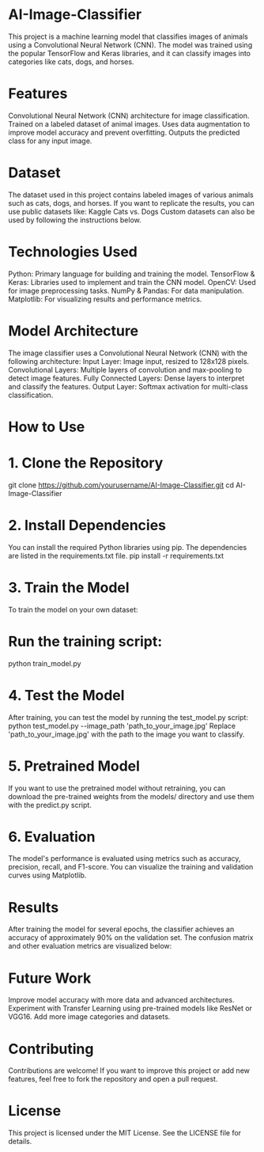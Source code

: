 # AI-Image-Classifier
This project is a machine learning model that classifies images of animals using a Convolutional Neural Network (CNN). The model was trained using the popular TensorFlow and Keras libraries, and it can classify images into categories like cats, dogs, and horses.

# Features
Convolutional Neural Network (CNN) architecture for image classification.
Trained on a labeled dataset of animal images.
Uses data augmentation to improve model accuracy and prevent overfitting.
Outputs the predicted class for any input image.

# Dataset
The dataset used in this project contains labeled images of various animals such as cats, dogs, and horses. If you want to replicate the results, you can use public datasets like:
Kaggle Cats vs. Dogs
Custom datasets can also be used by following the instructions below.

# Technologies Used
Python: Primary language for building and training the model.
TensorFlow & Keras: Libraries used to implement and train the CNN model.
OpenCV: Used for image preprocessing tasks.
NumPy & Pandas: For data manipulation.
Matplotlib: For visualizing results and performance metrics.

# Model Architecture
The image classifier uses a Convolutional Neural Network (CNN) with the following architecture:
Input Layer: Image input, resized to 128x128 pixels.
Convolutional Layers: Multiple layers of convolution and max-pooling to detect image features.
Fully Connected Layers: Dense layers to interpret and classify the features.
Output Layer: Softmax activation for multi-class classification.

# How to Use
# 1. Clone the Repository
git clone https://github.com/yourusername/AI-Image-Classifier.git
cd AI-Image-Classifier
# 2. Install Dependencies
You can install the required Python libraries using pip. The dependencies are listed in the requirements.txt file.
pip install -r requirements.txt
# 3. Train the Model
To train the model on your own dataset:

# Run the training script:
python train_model.py

# 4. Test the Model
After training, you can test the model by running the test_model.py script:
python test_model.py --image_path 'path_to_your_image.jpg'
Replace 'path_to_your_image.jpg' with the path to the image you want to classify.

# 5. Pretrained Model
If you want to use the pretrained model without retraining, you can download the pre-trained weights from the models/ directory and use them with the predict.py script.

# 6. Evaluation
The model's performance is evaluated using metrics such as accuracy, precision, recall, and F1-score. You can visualize the training and validation curves using Matplotlib.

# Results
After training the model for several epochs, the classifier achieves an accuracy of approximately 90% on the validation set. The confusion matrix and other evaluation metrics are visualized below:

# Future Work
Improve model accuracy with more data and advanced architectures.
Experiment with Transfer Learning using pre-trained models like ResNet or VGG16.
Add more image categories and datasets.
# Contributing
Contributions are welcome! If you want to improve this project or add new features, feel free to fork the repository and open a pull request.

# License
This project is licensed under the MIT License. See the LICENSE file for details.


